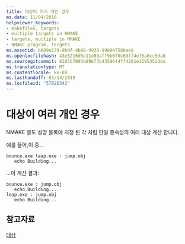 ```yaml
---
title: 대상이 여러 개인 경우
ms.date: 11/04/2016
helpviewer_keywords:
- makefiles, targets
- multiple targets in NMAKE
- targets, multiple in NMAKE
- NMAKE program, targets
ms.assetid: b609a179-0b9f-4b08-9930-998047588ae0
ms.openlocfilehash: 43e5216d5e11e89aff9b6f0c69ff4e76a8cc9da8
ms.sourcegitcommit: 8105b7003b89b73b4359644ff4281e1595352dda
ms.translationtype: MT
ms.contentlocale: ko-KR
ms.lasthandoff: 03/14/2019
ms.locfileid: "57826342"
---
```

# <a name="multiple-targets"></a>대상이 여러 개인 경우

NMAKE 별도 설명 블록에 지정 된 각 처럼 단일 종속성의 여러 대상 계산 합니다.

예를 들어,이 중...

```Output
bounce.exe leap.exe : jump.obj
   echo Building...
```

...이 계산 결과:

```Output
bounce.exe : jump.obj
   echo Building...
leap.exe : jump.obj
   echo Building...
```

## <a name="see-also"></a>참고자료

[대상](targets.md)
